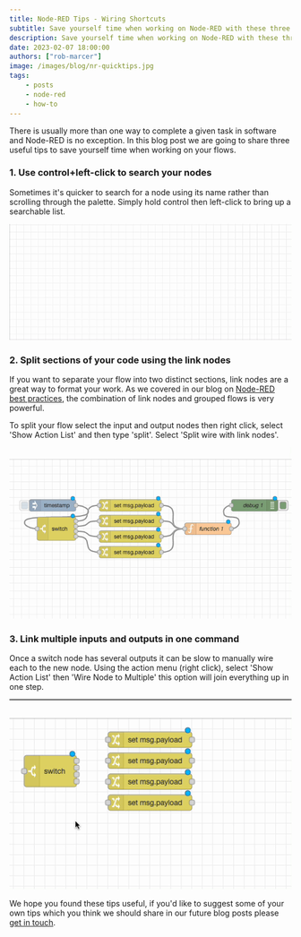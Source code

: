 ```yaml
---
title: Node-RED Tips - Wiring Shortcuts
subtitle: Save yourself time when working on Node-RED with these three tips.
description: Save yourself time when working on Node-RED with these three tips.
date: 2023-02-07 18:00:00
authors: ["rob-marcer"]
image: /images/blog/nr-quicktips.jpg
tags:
    - posts 
    - node-red
    - how-to
---
```


There is usually more than one way to complete a given task in software and Node-RED is no exception. In this blog post we are going to share three useful tips to save yourself time when working on your flows.
<!--more-->

### 1. Use control+left-click to search your nodes

Sometimes it's quicker to search for a node using its name rather than scrolling through the palette. Simply hold control then left-click to bring up a searchable list.

![Select a node without having to use the palette](./images/load-node.gif "Select a node without having to use the palette")

### 2. Split sections of your code using the link nodes

If you want to separate your flow into two distinct sections, link nodes are a great way to format your work. As we covered in our blog on [Node-RED best practices](/blog/2022/12/node-red-flow-best-practice), the combination of link nodes and grouped flows is very powerful.

To split your flow select the input and output nodes then right click, select 'Show Action List' and then type 'split'. Select 'Split wire with link nodes'.

![Split your nodes with link nodes](./images/split-with-link.gif "Split your nodes with link nodes")

### 3. Link multiple inputs and outputs in one command

Once a switch node has several outputs it can be slow to manually wire each to the new node. Using the action menu (right click), select 'Show Action List' then 'Wire Node to Multiple' this option will join everything up in one step.

![Link multiple inputs and outputs in one command](./images/join-wires.gif "Quickly link multiple nodes in Node-RED")

We hope you found these tips useful, if you'd like to suggest some of your own tips which you think we should share in our future blog posts please [get in touch](mailto:contact@flowfuse.com).
